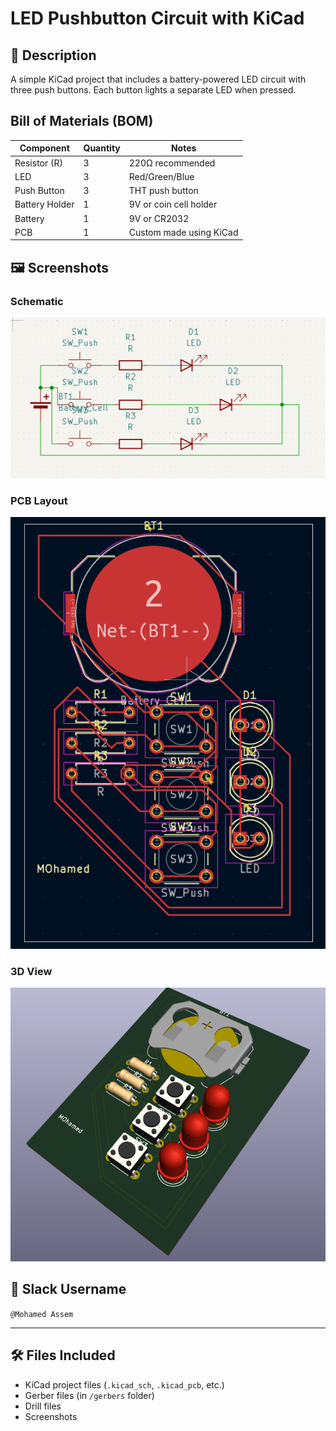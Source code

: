 # LED Pushbutton Circuit with KiCad

## 📘 Description
A simple KiCad project that includes a battery-powered LED circuit with three push buttons. Each button lights a separate LED when pressed.

## Bill of Materials (BOM)

| Component        | Quantity | Notes                        |
|------------------|----------|------------------------------|
| Resistor (R)     | 3        | 220Ω recommended             |
| LED              | 3        | Red/Green/Blue               |
| Push Button      | 3        | THT push button              |
| Battery Holder   | 1        | 9V or coin cell holder       |
| Battery          | 1        | 9V or CR2032                 |
| PCB              | 1        | Custom made using KiCad      |

## 🖼️ Screenshots

### Schematic  
![Schematic](images/Schematic.png)

### PCB Layout  
![PCB Layout](images/PCB_Layout.png)

### 3D View  
![3D View](images/3D_design.png)

## 💬 Slack Username
`@Mohamed Assem`

---

## 🛠️ Files Included
- KiCad project files (`.kicad_sch`, `.kicad_pcb`, etc.)
- Gerber files (in `/gerbers` folder)
- Drill files
- Screenshots
